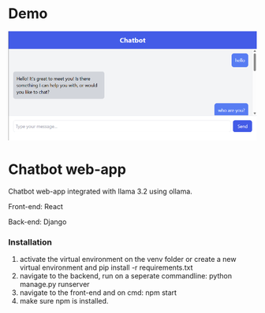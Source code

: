 # Demo
[![Chatbot](screen.png)](https://youtu.be/TZeqZuH1WFY)

# Chatbot web-app

Chatbot web-app integrated with llama 3.2 using ollama.

Front-end: React

Back-end: Django


### Installation
1) activate the virtual environment on the venv folder
   or
   create a new virtual environment and pip install -r requirements.txt
2) navigate to the backend, run on a seperate commandline: python manage.py runserver
3) navigate to the front-end and on cmd: npm start
4) make sure npm is installed.
